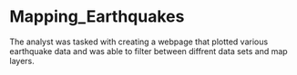 # Mapping_Earthquakes
The analyst was tasked with creating a webpage that plotted various earthquake data and was able to filter between diffrent data sets and map layers. 
